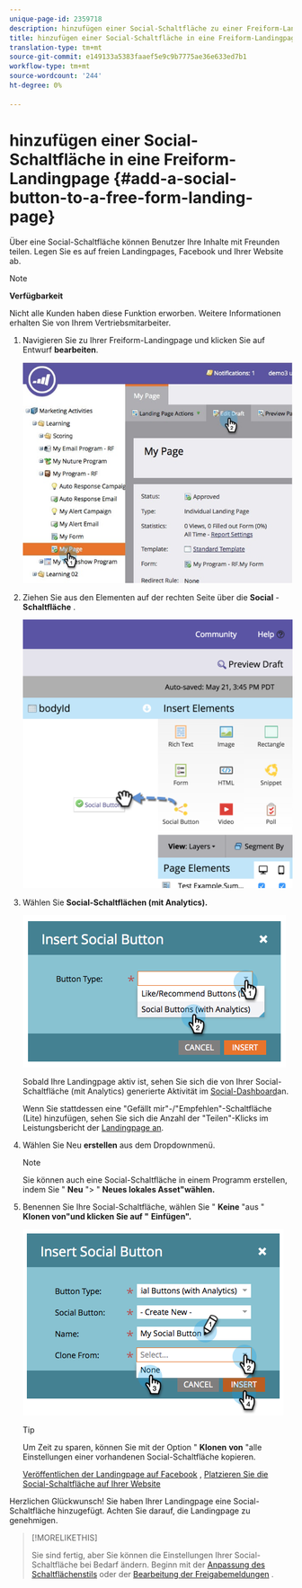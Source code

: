```yaml
---
unique-page-id: 2359718
description: hinzufügen einer Social-Schaltfläche zu einer Freiform-Landingpage - Marketing Docs - Produktdokumentation
title: hinzufügen einer Social-Schaltfläche in eine Freiform-Landingpage
translation-type: tm+mt
source-git-commit: e149133a5383faaef5e9c9b7775ae36e633ed7b1
workflow-type: tm+mt
source-wordcount: '244'
ht-degree: 0%

---
```



# hinzufügen einer Social-Schaltfläche in eine Freiform-Landingpage {#add-a-social-button-to-a-free-form-landing-page}

Über eine Social-Schaltfläche können Benutzer Ihre Inhalte mit Freunden teilen. Legen Sie es auf freien Landingpages, Facebook und Ihrer Website ab.

>[!NOTE]
>
>**Verfügbarkeit**
>
>Nicht alle Kunden haben diese Funktion erworben. Weitere Informationen erhalten Sie von Ihrem Vertriebsmitarbeiter.

1. Navigieren Sie zu Ihrer Freiform-Landingpage und klicken Sie auf Entwurf **bearbeiten**.

   ![](assets/scoring.jpg)

1. Ziehen Sie aus den Elementen auf der rechten Seite über die **Social** - **Schaltfläche** .

   ![](assets/image2015-5-21-15-3a47-3a46.png)

1. Wählen Sie **Social-Schaltflächen (mit Analytics).**

   ![](assets/image2014-9-17-10-3a35-3a13.png)

   Sobald Ihre Landingpage aktiv ist, sehen Sie sich die von Ihrer Social-Schaltfläche (mit Analytics) generierte Aktivität im [Social-Dashboard](../../../../product-docs/demand-generation/social/social-functions/view-social-performance.md)an.

   Wenn Sie stattdessen eine &quot;Gefällt mir&quot;-/&quot;Empfehlen&quot;-Schaltfläche (Lite) hinzufügen, sehen Sie sich die Anzahl der &quot;Teilen&quot;-Klicks im Leistungsbericht der [Landingpage an](../../../../product-docs/demand-generation/landing-pages/understanding-landing-pages/landing-page-performance-report.md).

1. Wählen Sie Neu **erstellen** aus dem Dropdownmenü.

   >[!NOTE]
   >
   >Sie können auch eine Social-Schaltfläche in einem Programm erstellen, indem Sie &quot; **Neu** &quot;> &quot; **Neues lokales Asset&quot;wählen.**

1. Benennen Sie Ihre Social-Schaltfläche, wählen Sie &quot; **Keine** &quot;aus &quot; **Klonen von&quot;und klicken Sie auf &quot;** **Einfügen&quot;.**

   ![](assets/image2014-9-17-10-3a35-3a26.png)

   >[!TIP]
   >
   >Um Zeit zu sparen, können Sie mit der Option &quot; **Klonen** **von** &quot;alle Einstellungen einer vorhandenen Social-Schaltfläche kopieren.

   [Veröffentlichen der Landingpage auf Facebook](../../../../product-docs/demand-generation/facebook/publish-landing-pages-to-facebook.md) , [Platzieren Sie die Social-Schaltfläche auf Ihrer Website](../../../../product-docs/demand-generation/social/social-functions/deploy-social-on-your-website.md)

Herzlichen Glückwunsch! Sie haben Ihrer Landingpage eine Social-Schaltfläche hinzugefügt. Achten Sie darauf, die Landingpage zu genehmigen.

>[!MORELIKETHIS]
>
>Sie sind fertig, aber Sie können die Einstellungen Ihrer Social-Schaltfläche bei Bedarf ändern. Beginn mit der [Anpassung des Schaltflächenstils](../../../../product-docs/demand-generation/social/configuring-social-actions/customize-social-app-button.md) oder der [Bearbeitung der Freigabemeldungen](../../../../product-docs/demand-generation/social/configuring-social-actions/configure-social-sign-up-share-flow.md) .
